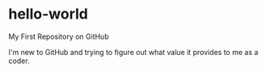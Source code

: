 hello-world
===========

My First Repository on GitHub

I'm new to GitHub and trying to figure out what value it provides to me as a coder.



